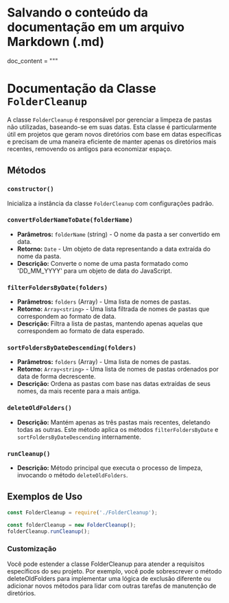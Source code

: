 # Salvando o conteúdo da documentação em um arquivo Markdown (.md)

doc_content = """

# Documentação da Classe `FolderCleanup`

A classe `FolderCleanup` é responsável por gerenciar a limpeza de pastas não utilizadas, baseando-se em suas datas. Esta classe é particularmente útil em projetos que geram novos diretórios com base em datas específicas e precisam de uma maneira eficiente de manter apenas os diretórios mais recentes, removendo os antigos para economizar espaço.

## Métodos

### `constructor()`

Inicializa a instância da classe `FolderCleanup` com configurações padrão.

### `convertFolderNameToDate(folderName)`

- **Parâmetros:** `folderName` (string) - O nome da pasta a ser convertido em data.
- **Retorno:** `Date` - Um objeto de data representando a data extraída do nome da pasta.
- **Descrição:** Converte o nome de uma pasta formatado como 'DD_MM_YYYY' para um objeto de data do JavaScript.

### `filterFoldersByDate(folders)`

- **Parâmetros:** `folders` (Array<string>) - Uma lista de nomes de pastas.
- **Retorno:** `Array<string>` - Uma lista filtrada de nomes de pastas que correspondem ao formato de data.
- **Descrição:** Filtra a lista de pastas, mantendo apenas aquelas que correspondem ao formato de data esperado.

### `sortFoldersByDateDescending(folders)`

- **Parâmetros:** `folders` (Array<string>) - Uma lista de nomes de pastas.
- **Retorno:** `Array<string>` - Uma lista de nomes de pastas ordenados por data de forma decrescente.
- **Descrição:** Ordena as pastas com base nas datas extraídas de seus nomes, da mais recente para a mais antiga.

### `deleteOldFolders()`

- **Descrição:** Mantém apenas as três pastas mais recentes, deletando todas as outras. Este método aplica os métodos `filterFoldersByDate` e `sortFoldersByDateDescending` internamente.

### `runCleanup()`

- **Descrição:** Método principal que executa o processo de limpeza, invocando o método `deleteOldFolders`.

## Exemplos de Uso

```javascript
const FolderCleanup = require('./FolderCleanup');

const folderCleanup = new FolderCleanup();
folderCleanup.runCleanup();
```

### Customização

Você pode estender a classe FolderCleanup para atender a requisitos específicos do seu projeto. Por exemplo, você pode sobrescrever o método deleteOldFolders para implementar uma lógica de exclusão diferente ou adicionar novos métodos para lidar com outras tarefas de manutenção de diretórios.
